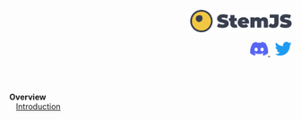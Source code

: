 <a href="/../../#readme">
  <p align="right">
    <img src="/docs/stemjs.svg" height="40" alt="stemjs"/>
  </p>
</a>

<p align="right">
  <a href="https://discord.gg/qTq92FQzKb">
    <img src="/docs/discord.svg" height="25" alt="Chat with StemJS community"/>
  </a>
  &nbsp;
  <a href="https://twitter.com/brillout">
    <img src="/docs/twitter.svg" height="25" alt="Follow StemJS"/>
  </a>
</p>

<br/>

<br/> **Overview**
<br/> &nbsp;&nbsp; [Introduction](#introduction)
